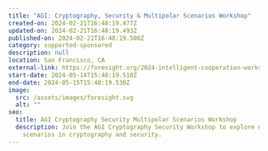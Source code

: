 ```yaml
---
title: "AGI: Cryptography, Security & Multipolar Scenarios Workshop"
created-on: 2024-02-21T16:48:19.477Z
updated-on: 2024-02-21T16:48:19.493Z
published-on: 2024-02-21T16:48:19.506Z
category: supported-sponsored
description: null
location: San Francisco, CA
external-link: https://foresight.org/2024-intelligent-cooperation-workshop/
start-date: 2024-05-14T15:48:19.518Z
end-date: 2024-05-15T15:48:19.530Z
image:
  src: /assets/images/foresight.svg
  alt: ""
seo:
  title: AGI Cryptography Security Multipolar Scenarios Workshop
  description: Join the AGI Cryptography Security Workshop to explore multipolar
    scenarios in cryptography and security.
---
```


